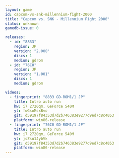 ```yaml
---
layout: game
id: capcom-vs-snk-millennium-fight-2000
title: "Capcom vs. SNK - Millennium Fight 2000"
status: unknown
gamedb-issue: 0

releases:
  - id: "8833"
    region: JP
    version: "2.000"
    discs: 1
    medium: gdrom
  - id: "76C0"
    region: JP
    version: "1.001"
    discs: 1
    medium: gdrom

videos:
  - fingerprint: "8833 GD-ROM1/1 JP"
    title: Intro auto run
    hw: i7 2720qm, GeForce 540M
    yt: fwGsoMsxBvo
    git: d59197f84353d7d2b746383e9277d9ed7c8c4053
    platform: win86-release
  - fingerprint: "76C0 GD-ROM1/1 JP"
    title: Intro auto run
    hw: i7 2720qm, GeForce 540M
    yt: jsZsu1JybVk
    git: d59197f84353d7d2b746383e9277d9ed7c8c4053
    platform: win86-release
---
```

